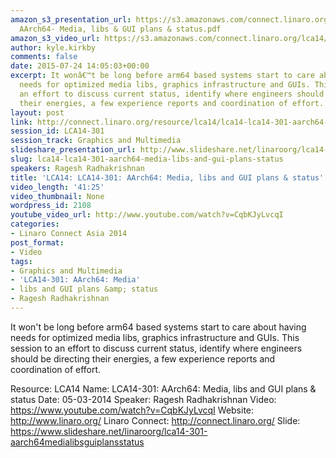 ```yaml
---
amazon_s3_presentation_url: https://s3.amazonaws.com/connect.linaro.org/lca14/presentations/LCA14-301-
  AArch64- Media, libs & GUI plans & status.pdf
amazon_s3_video_url: https://s3.amazonaws.com/connect.linaro.org/lca14/videos/03-05-Wednesday/LCA14-301-+AArch64-+Media%252C+libs+and+GUI+plans+%2526+status.mp4
author: kyle.kirkby
comments: false
date: 2015-07-24 14:05:03+00:00
excerpt: It wonâ€™t be long before arm64 based systems start to care about having
  needs for optimized media libs, graphics infrastructure and GUIs. This session to
  an effort to discuss current status, identify where engineers should be directing
  their energies, a few experience reports and coordination of effort.
layout: post
link: http://connect.linaro.org/resource/lca14/lca14-lca14-301-aarch64-media-libs-and-gui-plans-status/
session_id: LCA14-301
session_track: Graphics and Multimedia
slideshare_presentation_url: http://www.slideshare.net/linaroorg/lca14-301-aarch64medialibsguiplansstatus
slug: lca14-lca14-301-aarch64-media-libs-and-gui-plans-status
speakers: Ragesh Radhakrishnan
title: 'LCA14: LCA14-301: AArch64: Media, libs and GUI plans & status'
video_length: '41:25'
video_thumbnail: None
wordpress_id: 2108
youtube_video_url: http://www.youtube.com/watch?v=CqbKJyLvcqI
categories:
- Linaro Connect Asia 2014
post_format:
- Video
tags:
- Graphics and Multimedia
- 'LCA14-301: AArch64: Media'
- libs and GUI plans &amp; status
- Ragesh Radhakrishnan
---
```


It won't be long before arm64 based systems start to care about having needs for optimized media libs, graphics infrastructure and GUIs. This session to an effort to discuss current status, identify where engineers should be directing their energies, a few experience reports and coordination of effort.

Resource: LCA14
Name: LCA14-301: AArch64: Media, libs and GUI plans & status
Date: 05-03-2014
Speaker: Ragesh Radhakrishnan
Video: https://www.youtube.com/watch?v=CqbKJyLvcqI
Website: http://www.linaro.org/
Linaro Connect: http://connect.linaro.org/
Slide: https://www.slideshare.net/linaroorg/lca14-301-aarch64medialibsguiplansstatus

